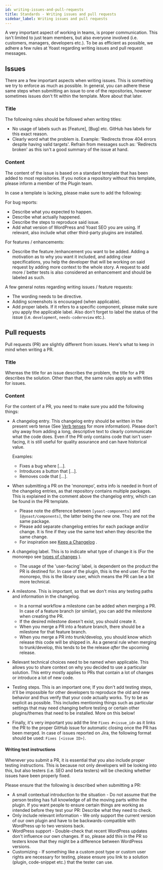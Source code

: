 ```yaml
---
id: writing-issues-and-pull-requests
title: Standards - Writing issues and pull requests
sidebar_label: Writing issues and pull requests
---
```


A very important aspect of working in teams, is proper communication. This isn't limited to just team members, but also everyone involved (i.e. customers, managers, developers etc.).
To be as efficient as possible, we adhere a few rules at Yoast regarding writing issues and pull request messages.

## Issues
There are a few important aspects when writing issues. This is something we try to enforce as much as possible. In general, you can adhere these same steps when submitting an issue to one of the repositories, however sometimes issues don't fit within the template. More about that later.

### Title
The following rules should be followed when writing titles:
* No usage of labels such as [Feature], [Bug] etc. GitHub has labels for this exact reason.
* Clearly word what the problem is. Example: 'Redirects throw 404 errors despite having valid targets'. Refrain from messages such as: 'Redirects broken' as this isn't a good summary of the issue at hand.

### Content
The content of the issue is based on a standard template that has been added to most repositories. If you notice a repository without this template, please inform a member of the Plugin team.

In case a template is lacking, please make sure to add the following:

For bug reports:
* Describe what you expected to happen.
* Describe what actually happened.
* Describe the steps to reproduce said issue.
* Add what version of WordPress and Yoast SEO you are using. If relevant, also include what other third-party plugins are installed.

For features / enhancements:
* Describe the feature /enhancement you want to be added. Adding a motivation as to why you want it included, and adding clear specifications, you help the developer that will be working on said request by adding more context to the whole story. A request to add more / better tests is also considered an enhancement and should be labeled as such.

A few general notes regarding writing issues / feature requests:
* The wording needs to be directive.
* Adding screenshots is encouraged (when applicable).
* Add proper labels. If it refers to a specific component, please make sure you apply the applicable label. Also don't forget to label the status of the issue (i.e. `development`, `needs-codereview` etc.).

## Pull requests
Pull requests (PR) are slightly different from issues. Here's what to keep in mind when writing a PR.

### Title
Whereas the title for an issue describes the problem, the title for a PR describes the solution. Other than that, the same rules apply as with titles for issues.

### Content
For the content of a PR, you need to make sure you add the following things:
* A changelog entry. This changelog entry should be written in the present verb tense (See [Verb tenses](https://en.oxforddictionaries.com/grammar/verb-tenses)  for more information).
  Please don't shy away from adding a long, descriptive text to clearly communicate what the code does. Even if the PR only contains code that isn't user-facing, it is still useful for quality assurance and can have historical value.
  
    Examples:
    * Fixes a bug where [...].
    * Introduces a button that [...].
    * Removes code that [...].

* When submitting a PR on the 'monorepo', extra info is needed in front of the changelog entries, as that repository contains multiple packages. This is explained in the comment above the changelog entry, which can be found in the PR template.
    * Please note the difference between `[yoast-components]` and `[@yoast/components]`, the latter being the new one. They are not the same package.
    * Please add separate changelog entries for each package and/or change. It is fine if they use the same text when they describe the same change.
    * For inspiration see [Keep a Changelog](https://keepachangelog.com/en/1.0.0/) .
* A changelog label. This is to indicate what type of change it is (For the monorepo see [types of changes](https://keepachangelog.com/en/1.0.0/#how) ).
    * The usage of  the 'user-facing' label, is dependent on the product the PR is destined for. In case of the plugin, this is the end user. For the monorepo, this is the library user, which means the PR can be a bit more technical.
* A milestone. This is important, so that we don't miss any testing paths and information in the changelog.
    * In a normal workflow a milestone can be added when merging a PR. In case of a feature branch (or similar), you can add the milestone when creating the PR.
    * If the desired milestone doesn't exist, you should create it.
    * When you merge a PR into a feature branch, there should be a milestone for that feature branch.
    * When you merge a PR into trunk/develop, you should know which release this code will be shipped in. As a general rule when merging to trunk/develop, this tends to be the release _after_ the upcoming release.
* Relevant technical choices need to be named when applicable. This allows you to share context on why you decided to use a particular solution. This entry mostly applies to PRs that contain a lot of changes or introduce a lot of new code.

* Testing steps. This is an important one; If you don't add testing steps, it'll be impossible for other developers to reproduce the old and new behavior and thus verify that your code actually works. Try to be as explicit as possible. This includes mentioning things such as particular settings that may need changing before testing or certain other plugins/themes that need to be installed. More on this below!

* Finally, it's very important you add the line `Fixes #<issue_id>` as it links the PR to the proper GitHub issue for automatic closing once the PR has been merged. In case of issues reported on Jira, the following format should be used: `Fixes [<issue ID>]`.

#### Writing test instructions
Whenever you submit a PR, it is essential that you also include proper testing instructions. This is because not only developers will be looking into this, but also testers (i.e. SEO and beta testers) will be checking whether issues have been properly fixed.

Please  ensure that the following is  described when submitting a PR:
* A small contextual introduction to the situation - Do not assume that the person testing has full knowledge of all the moving parts within the plugin. If you want people to ensure certain things are working as intended before they test your PR: Describe what they need to check.
* Only include relevant information - We only support the current version of our own plugin and have to be backwards-compatible with WordPress up to two versions back.
* WordPress support - Double-check that recent WordPress updates don't influence our own changes. If so, please add this in the PR so testers know that they might be a difference between WordPress versions.
* Customizing - If something like a custom post type or custom user rights are necessary for testing, please ensure you link to a solution (plugin, code-snippet etc.) that the tester can use.
